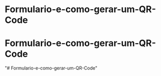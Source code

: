 # Formulario-e-como-gerar-um-QR-Code
# Formulario-e-como-gerar-um-QR-Code
"# Formulario-e-como-gerar-um-QR-Code"  
